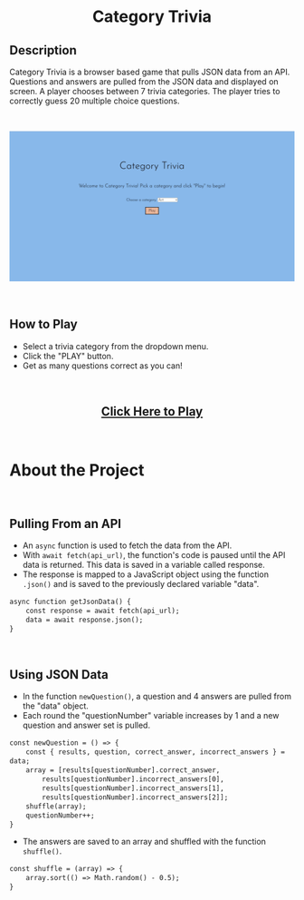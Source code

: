 # <div align="center">Category Trivia</div>
## Description
Category Trivia is a browser based game that pulls JSON data from an API. Questions and answers are pulled from the JSON data and displayed on screen. A player chooses between 7 trivia categories. The player tries to correctly guess 20 multiple choice questions. 

&nbsp;

![game demonstration](/images/example.gif?raw=true)

&nbsp;

## How to Play
* Select a trivia category from the dropdown menu.
* Click the "PLAY" button.
* Get as many questions correct as you can!

&nbsp;

## <div align="center">  [Click Here to Play](https://bourdear.github.io/category-trivia/)</div>

&nbsp;

# About the Project

&nbsp;

## Pulling From an API
* An `async` function is used to fetch the data from the API.
* With `await fetch(api_url)`, the function's code is paused until the API data is returned. This data is saved in a variable called response.
* The response is mapped to a JavaScript object using the function `.json()` and is saved to the previously declared variable "data".

```
async function getJsonData() {
    const response = await fetch(api_url);
    data = await response.json();
}
```

&nbsp;

## Using JSON Data
* In the function `newQuestion()`, a question and 4 answers are pulled from the "data" object. 
* Each round the "questionNumber" variable increases by 1 and a new question and answer set is pulled.

```
const newQuestion = () => {
    const { results, question, correct_answer, incorrect_answers } = data;
    array = [results[questionNumber].correct_answer,
        results[questionNumber].incorrect_answers[0], 
        results[questionNumber].incorrect_answers[1],
        results[questionNumber].incorrect_answers[2]];
    shuffle(array);
    questionNumber++;
}
```

* The answers are saved to an array and shuffled with the function `shuffle()`.

```
const shuffle = (array) => {
    array.sort(() => Math.random() - 0.5);
}
```



